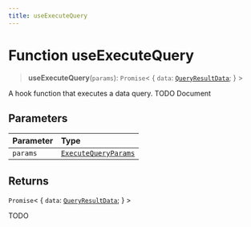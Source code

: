 ```yaml
---
title: useExecuteQuery
---
```


# Function useExecuteQuery

> **useExecuteQuery**(`params`): `Promise`\< \{
  `data`: [`QueryResultData`](../../sdk-data/interfaces/interface.QueryResultData.md);
 } \>

A hook function that executes a data query.
TODO Document

## Parameters

| Parameter | Type |
| :------ | :------ |
| `params` | [`ExecuteQueryParams`](../interfaces/interface.ExecuteQueryParams.md) |

## Returns

`Promise`\< \{
  `data`: [`QueryResultData`](../../sdk-data/interfaces/interface.QueryResultData.md);
 } \>

TODO
